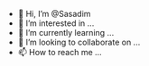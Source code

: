 - 👋 Hi, I’m @Sasadim
- 👀 I’m interested in ...
- 🌱 I’m currently learning ...
- 💞️ I’m looking to collaborate on ...
- 📫 How to reach me ...

<!---
Sasadim/Sasadim is a ✨ special ✨ repository because its `README.md` (this file) appears on your GitHub profile.
You can click the Preview link to take a look at your changes.
--->
